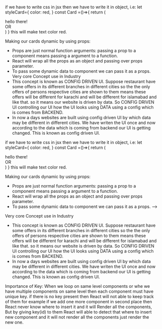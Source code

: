 if we have to write css in jsx then we have to write it in object, i.e:
 let styleCard={
    color: red,
 } 
  const Card =()=>{
     return (
         <div style={styleCard}>hello there!</div> OR
        <div style ={{color:red}}>
    ) 
  } this will make text color red. 



Making our cards dynamic by using props:
*  Props are just normal function arguments: passing a prop to a component means passing a argument to a function.
* React will wrap all the props as an object and passing over props parameter.
* To pass some dynamic data to component we can pass it as a props. 
Very core Concept use in Industry 
* This concept is known as CONFIG DRIVEN UI. Suppose restaurant have some offers in its different branches in different cities so the the only offers of persons respective cities are shown to them means these offers will be different for karachi and will be different for islamabad and like that. so it means our website is driven by data. So CONFIG DRIVEN UI controlling our UI how the UI looks using DATA using a config which is comes from BACKEND.
* In now a days websites are built using config driven UI by which data may be different in different cities. We have writen the UI once and now according to the data which is coming from backend our UI is getting changed. This is known as config driven UI.

if we have to write css in jsx then we have to write it in object, i.e:
 let styleCard={
    color: red,
 } 
const Card =()=>{
     return (
         <div style={styleCard}>hello there!</div> OR
        <div style ={{color:red}}>
    ) 
} this will make text color red. 



Making our cards dynamic by using props:
*  Props are just normal function arguments: passing a prop to a component means passing a argument to a function.
* React will wrap all the props as an object and passing over props parameter.
* To pass some dynamic data to component we can pass it as a props.  -->

Very core Concept use in Industry 
* This concept is known as CONFIG DRIVEN UI. Suppose restaurant have some offers in its different branches in different cities so the the only offers of persons respective cities are shown to them means these offers will be different for karachi and will be different for islamabad and like that. so it means our website is driven by data. So CONFIG DRIVEN UI controlling our UI how the UI looks using DATA using a config which is comes from BACKEND.
* In now a days websites are built using config driven UI by which data may be different in different cities. We have writen the UI once and now according to the data which is coming from backend our UI is getting changed. This is known as config driven UI.

Importance of Key:
When we loop on same level components or whe we have multiple components on same level then each component must have unique key. if there is no key present then React will not able to keep track of them for example if we add one more component in second place then React never know where to insert it and it will Render all the components, But by giving key(id) to them React will able to detect that where to insert new component and it will not render all the components just render the new one.
